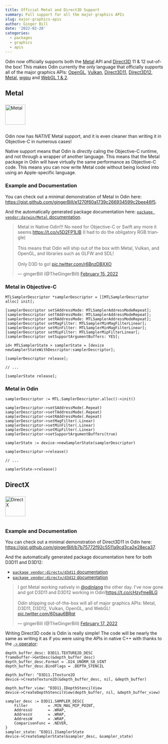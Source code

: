 ```yaml
---
title: Official Metal and Direct3D Support
summary: Full support for all the major graphics APIs
slug: major-graphics-apis
author: Ginger Bill
date: '2022-02-20'
categories:
  - packages
  - graphics
  - apis
---
```


Odin now officially supports both the [Metal](https://developer.apple.com/metal/) API and [Direct3D](https://docs.microsoft.com/en-us/windows/win32/direct3d) 11 & 12 out-of-the box! This makes Odin currently the only language that officially supports all of the major graphics APIs: [OpenGL](https://pkg.odin-lang.org/vendor/OpenGL/), [Vulkan](https://pkg.odin-lang.org/vendor/vulkan/), [Direct3D11](https://pkg.odin-lang.org/vendor/directx/d3d11/), [Direct3D12](https://pkg.odin-lang.org/vendor/directx/d3d12/), [Metal](https://pkg.odin-lang.org/vendor/darwin/Metal/), [wgpu](https://pkg.odin-lang.org/vendor/wgpu) and [WebGL 1 & 2](https://github.com/odin-lang/Odin/tree/master/vendor/wasm/WebGL).

## Metal

<img alt="Metal" src="/vendor/companies/Metal_2_Logo.png" height="64px" style="margin: 0.5em 0 1em">

Odin now has _NATIVE_ Metal support, and it is even cleaner than writing it in Objective-C in numerous cases!

Native support means that Odin is _directly_ caling the Objective-C runtime, and not through a wrapper of another language. This means that the Metal package in Odin will have virtually the same performance as Objective-C code. This means you can now write Metal code without being locked into using an Apple-specific language.


### Example and Documentation

You can check out a minimal demonstration of Metal in Odin here: <https://gist.github.com/gingerBill/e1270f60a1739c266934599c2bee46f5>.

And the automatically generated package documentation here: [`package vendor:darwin/Metal` documentation](https://pkg.odin-lang.org/vendor/darwin/Metal/).

<blockquote class="twitter-tweet"><p lang="en" dir="ltr">Metal in Native Odin!!! No need for Objective-C or Swift any more it seems.<a href="https://t.co/v5D2FP1LlB">https://t.co/v5D2FP1LlB</a> (I had to do the obligatory RGB triangle)<br><br>This means that Odin will ship out of the box with Metal, Vulkan, and OpenGL, and libraries such as GLFW and SDL! <br><br>Only D3D to go! <a href="https://t.co/r6BnzDBXXO">pic.twitter.com/r6BnzDBXXO</a></p>&mdash; gingerBill (@TheGingerBill) <a href="https://twitter.com/TheGingerBill/status/1493581485919678472?ref_src=twsrc%5Etfw">February 15, 2022</a></blockquote>


### Metal in Objective-C

```objc
MTLSamplerDescriptor *samplerDescriptor = [[MTLSamplerDescriptor alloc] init];

[samplerDescriptor setSAddressMode: MTLSamplerAddressModeRepeat];
[samplerDescriptor setTAddressMode: MTLSamplerAddressModeRepeat];
[samplerDescriptor setRAddressMode: MTLSamplerAddressModeRepeat];
[samplerDescriptor setMagFilter: MTLSamplerMinMagFilterLinear];
[samplerDescriptor setMinFilter: MTLSamplerMinMagFilterLinear];
[samplerDescriptor setMipFilter: MTLSamplerMipFilterLinear];
[samplerDescriptor setSupportArgumentBuffers: YES];

id< MTLSamplerState > samplerState = [device newSamplerStateWithDescriptor:samplerDescriptor];

[samplerDescriptor release];

// ...

[samplerState release];
```

### Metal in Odin

```odin
samplerDescriptor := MTL.SamplerDescriptor.alloc()->init()

samplerDescriptor->setSAddressMode(.Repeat)
samplerDescriptor->setTAddressMode(.Repeat)
samplerDescriptor->setRAddressMode(.Repeat)
samplerDescriptor->setMagFilter(.Linear)
samplerDescriptor->setMinFilter(.Linear)
samplerDescriptor->setMipFilter(.Linear)
samplerDescriptor->setSupportArgumentBuffers(true)

samplerState := device->newSamplerState(samplerDescriptor)

samplerDescriptor->release()

// ...

samplerState->release()
```

## DirectX

<img alt="DirectX" src="/vendor/companies/DirectX_logo.svg" height="64px" style="margin: 0.5em 0 1em">

### Example and Documentation


You can check out a minimal demonstration of Direct3D11 in Odin here: <https://gist.github.com/gingerBill/b7b75772f92c5511a9cd3ca2e28eca37>.

And the automatically generated package documentation here for both D3D11 and D3D12:

* [`package vendor:directx/d3d11` documentation](https://pkg.odin-lang.org/vendor/directx/d3d11/)
* [`package vendor:directx/d3d12` documentation](https://pkg.odin-lang.org/vendor/directx/d3d12/)


<blockquote class="twitter-tweet"><p lang="en" dir="ltr">I got Metal working natively in <a href="https://twitter.com/odinlang?ref_src=twsrc%5Etfw">@odinlang</a> the other day. I&#39;ve now gone and got D3D11 and D3D12 working in Odin!<a href="https://t.co/cHzyfmeBLG">https://t.co/cHzyfmeBLG</a><br><br>Odin shipping out-of-the-box will all of major graphics APIs: Metal, D3D11, D3D12, Vulkan, OpenGL, and WebGL! <a href="https://t.co/60sau6BRqt">pic.twitter.com/60sau6BRqt</a></p>&mdash; gingerBill (@TheGingerBill) <a href="https://twitter.com/TheGingerBill/status/1494429405640335363?ref_src=twsrc%5Etfw">February 17, 2022</a></blockquote>

Writing Direct3D code is Odin is really simple! The code will be nearly the same as writing it as if you were using the APIs in native C++ with thanks to the [`->` operator](/docs/overview/#--operator-selector-call-expressions):
```odin
depth_buffer_desc: D3D11.TEXTURE2D_DESC
framebuffer->GetDesc(&depth_buffer_desc)
depth_buffer_desc.Format = .D24_UNORM_S8_UINT
depth_buffer_desc.BindFlags = .DEPTH_STENCIL

depth_buffer: ^D3D11.ITexture2D
device->CreateTexture2D(&depth_buffer_desc, nil, &depth_buffer)

depth_buffer_view: ^D3D11.IDepthStencilView
device->CreateDepthStencilView(depth_buffer, nil, &depth_buffer_view)
```
```odin
sampler_desc := D3D11.SAMPLER_DESC{
	Filter         = .MIN_MAG_MIP_POINT,
	AddressU       = .WRAP,
	AddressV       = .WRAP,
	AddressW       = .WRAP,
	ComparisonFunc = .NEVER,
}
sampler_state: ^D3D11.ISamplerState
device->CreateSamplerState(&sampler_desc, &sampler_state)
```


<script async src="https://platform.twitter.com/widgets.js" charset="utf-8"></script>
